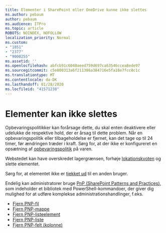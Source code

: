 ```yaml
---
title: Elementer i SharePoint eller OneDrive kunne ikke slettes
ms.author: pebaum
author: pebaum
ms.audience: ITPro
ms.topic: article
ROBOTS: NOINDEX, NOFOLLOW
localization_priority: Normal
ms.custom:
- "1851"
- "2377"
- "9000255"
ms.assetid: ''
ms.openlocfilehash: abfcb91c6040aeed759d697ca63546ccea8ede97
ms.sourcegitcommit: c5e800313a6f211386a384716e5fa18e7fcc8c1c
ms.translationtype: MT
ms.contentlocale: da-DK
ms.lasthandoff: 01/28/2020
ms.locfileid: "41571238"
---
```

# <a name="unable-to-delete-items"></a>Elementer kan ikke slettes

Opbevaringspolitikker kan forårsage dette, du skal enten deaktivere eller udelukke de respektive hold, der er årsag til dette problem. Når en opbevaringspolitik eller tilbageholdelse er fjernet, kan det tage op til 24 timer, før ændringen træder i kraft. Sørg for, at der ikke er konfigureret en opsætning af [opbevaringspolitik](https://docs.microsoft.com/office365/securitycompliance/retention-policies) på varen.

Webstedet kan have overskredet lagergrænsen, forhøje [lokationskvoten](https://docs.microsoft.com/powershell/module/sharepoint-online/set-sposite?view=sharepoint-ps) og slette elementet.

Sørg for, at elementet ikke er [tjekket ud](https://support.office.com/article/check-out-check-in-or-discard-changes-to-files-in-a-library-7e2c12a9-a874-4393-9511-1378a700f6de) til en anden bruger.

Endelig kan administratorer bruge [PnP (SharePoint Patterns and Practices),](https://docs.microsoft.com/powershell/sharepoint/sharepoint-pnp/sharepoint-pnp-cmdlets?view=sharepoint-ps#installation) som indeholder et bibliotek med PowerShell-kommandoer, der giver dig mulighed for at udføre komplekse administrationshandlinger, f.eks.
- [Fjern PNP-fil](https://docs.microsoft.com/powershell/module/sharepoint-pnp/remove-pnpfile?view=sharepoint-ps)
- [Fjern PNP-mappe](https://docs.microsoft.com/powershell/module/sharepoint-pnp/remove-pnpfolder?view=sharepoint-ps)
- [Fjern PNP-listeelement](https://docs.microsoft.com/powershell/module/sharepoint-pnp/remove-pnplistitem?view=sharepoint-ps)
- [Fjern PNP-liste](https://docs.microsoft.com/powershell/module/sharepoint-pnp/remove-pnplist?view=sharepoint-ps)
- [Fjern PNP-felt (kolonne)](https://docs.microsoft.com/powershell/module/sharepoint-pnp/remove-pnpfield?view=sharepoint-ps)